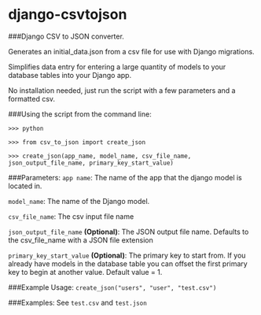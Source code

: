 django-csvtojson
==================

###Django CSV to JSON converter.

Generates an initial_data.json from a csv file for use with Django migrations.

Simplifies data entry for entering a large quantity of models to your database tables into your Django app.


No installation needed, just run the script with a few parameters and a formatted csv.

###Using the script from the command line:

`>>> python`

`>>> from csv_to_json import create_json`

`>>> create_json(app_name, model_name, csv_file_name, json_output_file_name, primary_key_start_value)`

###Parameters:
`app name`:
The name of the app that the django model is located in.


`model_name`:
The name of the Django model.


`csv_file_name`:
The csv input file name


`json_output_file_name` **(Optional)**:
The JSON output file name. Defaults to the csv_file_name with a JSON file extension


`primary_key_start_value` **(Optional)**:
The primary key to start from. If you already have models in the database table you can offset the first primary key to begin at another value. Default value = 1.


###Example Usage:
`create_json("users", "user", "test.csv")`


###Examples:
See `test.csv` and `test.json`